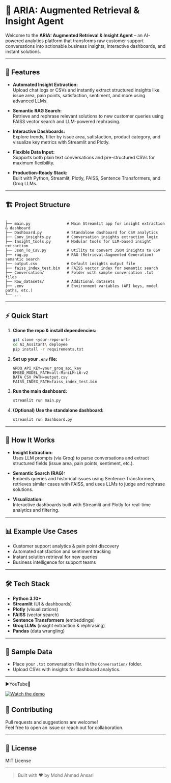 # 🤖 ARIA: Augmented Retrieval & Insight Agent

Welcome to the **ARIA: Augmented Retrieval & Insight Agent** – an AI-powered analytics platform that transforms raw customer support conversations into actionable business insights, interactive dashboards, and instant solutions.

---

## 🚀 Features

- **Automated Insight Extraction:**  
  Upload chat logs or CSVs and instantly extract structured insights like issue area, pain points, satisfaction, sentiment, and more using advanced LLMs.

- **Semantic RAG Search:**  
  Retrieve and rephrase relevant solutions to new customer queries using FAISS vector search and LLM-powered rephrasing.

- **Interactive Dashboards:**  
  Explore trends, filter by issue area, satisfaction, product category, and visualize key metrics with Streamlit and Plotly.

- **Flexible Data Input:**  
  Supports both plain text conversations and pre-structured CSVs for maximum flexibility.

- **Production-Ready Stack:**  
  Built with Python, Streamlit, Plotly, FAISS, Sentence Transformers, and Groq LLMs.

---

## 🏗️ Project Structure

```
.
├── main.py                # Main Streamlit app for insight extraction & dashboard
├── Dashboard.py           # Standalone dashboard for CSV analytics
├── Conv_insights.py       # Conversation insights extraction logic
├── Insight_tools.py       # Modular tools for LLM-based insight extraction
├── Json_To_Csv.py         # Utility to convert JSON insights to CSV
├── rag.py                 # RAG (Retrieval-Augmented Generation) semantic search
├── output.csv             # Default insights output file
├── faiss_index_test.bin   # FAISS vector index for semantic search
├── Conversation/          # Folder with sample conversation .txt files
├── Row_datasets/          # Additional datasets
├── .env                   # Environment variables (API keys, model paths, etc.)
└── ...
```

---

## ⚡ Quick Start

1. **Clone the repo & install dependencies:**
    ```sh
    git clone <your-repo-url>
    cd AI_Assitant\ deployee
    pip install -r requirements.txt
    ```

2. **Set up your `.env` file:**
    ```
    GROQ_API_KEY=your_groq_api_key
    EMBED_MODEL_PATH=all-MiniLM-L6-v2
    DATA_CSV_PATH=output.csv
    FAISS_INDEX_PATH=faiss_index_test.bin
    ```

3. **Run the main dashboard:**
    ```sh
    streamlit run main.py
    ```

4. **(Optional) Use the standalone dashboard:**
    ```sh
    streamlit run Dashboard.py
    ```

---

## 🧠 How It Works

- **Insight Extraction:**  
  Uses LLM prompts (via Groq) to parse conversations and extract structured fields (issue area, pain points, sentiment, etc.).

- **Semantic Search (RAG):**  
  Embeds queries and historical issues using Sentence Transformers, retrieves similar cases with FAISS, and uses LLMs to judge and rephrase solutions.

- **Visualization:**  
  Interactive dashboards built with Streamlit and Plotly for real-time analytics and filtering.

---

## 📊 Example Use Cases

- Customer support analytics & pain point discovery
- Automated satisfaction and sentiment tracking
- Instant solution retrieval for new queries
- Business intelligence for support teams

---

## 🛠️ Tech Stack

- **Python 3.10+**
- **Streamlit** (UI & dashboards)
- **Plotly** (visualizations)
- **FAISS** (vector search)
- **Sentence Transformers** (embeddings)
- **Groq LLMs** (insight extraction & rephrasing)
- **Pandas** (data wrangling)

---

## 📂 Sample Data

- Place your `.txt` conversation files in the `Conversation/` folder.
- Upload CSVs with insights for dashboard analytics.

---

▶️YouTube🔴

[![Watch the demo](https://img.youtube.com/vi/lIzwvYZBkVM/0.jpg)](https://youtu.be/lIzwvYZBkVM)


## 🤝 Contributing

Pull requests and suggestions are welcome!  
Feel free to open an issue or reach out for collaboration.

---

## 📄 License

MIT License

---

> Built with ❤️ by Mohd Ahmad Ansari
